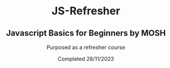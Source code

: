 <div align=center>
  
# JS-Refresher


## Javascript Basics for Beginners by MOSH

Purposed as a refresher course

Completed 28/11/2023

</div>

